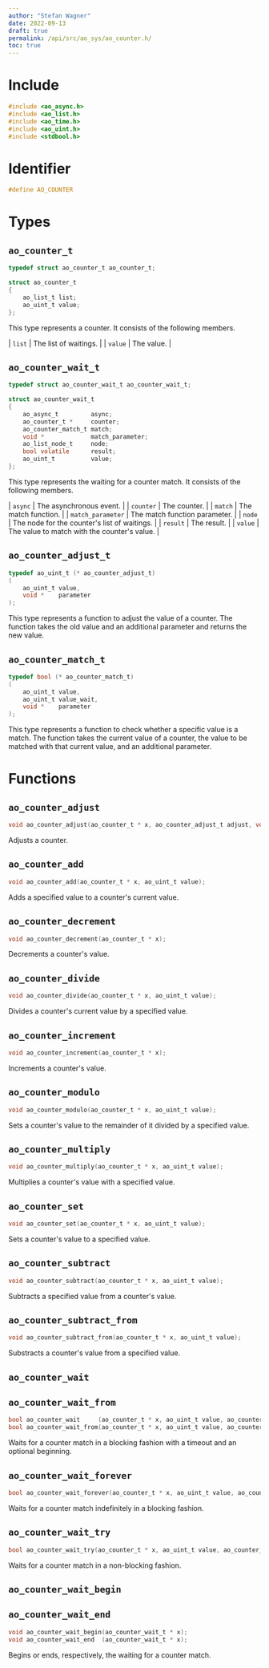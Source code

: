 ```yaml
---
author: "Stefan Wagner"
date: 2022-09-13
draft: true
permalink: /api/src/ao_sys/ao_counter.h/
toc: true
---
```


# Include

```c
#include <ao_async.h>
#include <ao_list.h>
#include <ao_time.h>
#include <ao_uint.h>
#include <stdbool.h>
```

# Identifier

```c
#define AO_COUNTER
```

# Types

## `ao_counter_t`

```c
typedef struct ao_counter_t ao_counter_t;
```

```c
struct ao_counter_t
{
    ao_list_t list;
    ao_uint_t value;
};
```

This type represents a counter. It consists of the following members.

| `list` | The list of waitings. |
| `value` | The value. |

## `ao_counter_wait_t`

```c
typedef struct ao_counter_wait_t ao_counter_wait_t;
```

```c
struct ao_counter_wait_t
{
    ao_async_t         async;
    ao_counter_t *     counter;
    ao_counter_match_t match;
    void *             match_parameter;
    ao_list_node_t     node;
    bool volatile      result;
    ao_uint_t          value;
};
```

This type represents the waiting for a counter match. It consists of the following members.

| `async` | The asynchronous event. |
| `counter` | The counter. |
| `match` | The match function. |
| `match_parameter` | The match function parameter. |
| `node` | The node for the counter's list of waitings. |
| `result` | The result. |
| `value` | The value to match with the counter's value. |

## `ao_counter_adjust_t`

```c
typedef ao_uint_t (* ao_counter_adjust_t)
(
    ao_uint_t value,
    void *    parameter
);
```

This type represents a function to adjust the value of a counter. The function takes the old value and an additional parameter and returns the new value.

## `ao_counter_match_t`

```c
typedef bool (* ao_counter_match_t)
(
    ao_uint_t value,
    ao_uint_t value_wait,
    void *    parameter
);
```

This type represents a function to check whether a specific value is a match. The function takes the current value of a counter, the value to be matched with that current value, and an additional parameter.

# Functions

## `ao_counter_adjust`

```c
void ao_counter_adjust(ao_counter_t * x, ao_counter_adjust_t adjust, void * adjust_parameter);
```

Adjusts a counter.

## `ao_counter_add`

```c
void ao_counter_add(ao_counter_t * x, ao_uint_t value);
```

Adds a specified value to a counter's current value.

## `ao_counter_decrement`

```c
void ao_counter_decrement(ao_counter_t * x);
```

Decrements a counter's value.

## `ao_counter_divide`

```c
void ao_counter_divide(ao_counter_t * x, ao_uint_t value);
```

Divides a counter's current value by a specified value.

## `ao_counter_increment`

```c
void ao_counter_increment(ao_counter_t * x);
```

Increments a counter's value.

## `ao_counter_modulo`

```c
void ao_counter_modulo(ao_counter_t * x, ao_uint_t value);
```

Sets a counter's value to the remainder of it divided by a specified value.

## `ao_counter_multiply`

```c
void ao_counter_multiply(ao_counter_t * x, ao_uint_t value);
```

Multiplies a counter's value with a specified value.

## `ao_counter_set`

```c
void ao_counter_set(ao_counter_t * x, ao_uint_t value);
```

Sets a counter's value to a specified value.

## `ao_counter_subtract`

```c
void ao_counter_subtract(ao_counter_t * x, ao_uint_t value);
```

Subtracts a specified value from a counter's value.

## `ao_counter_subtract_from`

```c
void ao_counter_subtract_from(ao_counter_t * x, ao_uint_t value);
```

Substracts a counter's value from a specified value.

## `ao_counter_wait`
## `ao_counter_wait_from`

```c
bool ao_counter_wait     (ao_counter_t * x, ao_uint_t value, ao_counter_match_t match, void * match_parameter, ao_time_t timeout);
bool ao_counter_wait_from(ao_counter_t * x, ao_uint_t value, ao_counter_match_t match, void * match_parameter, ao_time_t timeout, ao_time_t beginning);
```

Waits for a counter match in a blocking fashion with a timeout and an optional beginning.

## `ao_counter_wait_forever`

```c
bool ao_counter_wait_forever(ao_counter_t * x, ao_uint_t value, ao_counter_match_t match, void * match_parameter);
```

Waits for a counter match indefinitely in a blocking fashion.

## `ao_counter_wait_try`

```c
bool ao_counter_wait_try(ao_counter_t * x, ao_uint_t value, ao_counter_match_t match, void * match_parameter);
```

Waits for a counter match in a non-blocking fashion.

## `ao_counter_wait_begin`
## `ao_counter_wait_end`

```c
void ao_counter_wait_begin(ao_counter_wait_t * x);
void ao_counter_wait_end  (ao_counter_wait_t * x);
```

Begins or ends, respectively, the waiting for a counter match.
